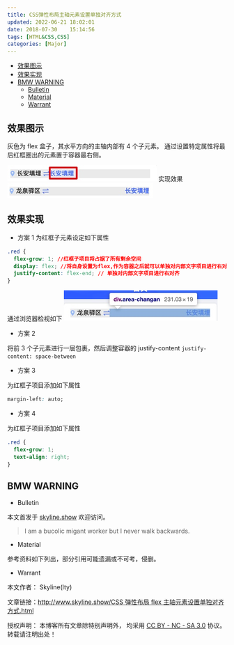 ```yaml
---
title: CSS弹性布局主轴元素设置单独对齐方式
updated: 2022-06-21	18:02:01
date: 2018-07-30	15:14:56
tags: [HTML&CSS,CSS]
categories: [Major]
---
```

            
            

<!-- @import "[TOC]" {cmd="toc" depthFrom=1 depthTo=6 orderedList=false} -->

<!-- code_chunk_output -->

  - [效果图示](#效果图示)
  - [效果实现](#效果实现)
  - [BMW WARNING](#bmw-warning)
    - [Bulletin](#bulletin)
    - [Material](#material)
    - [Warrant](#warrant)

<!-- /code_chunk_output -->

## 效果图示

灰色为 flex 盒子，其水平方向的主轴内部有 4 个子元素。
通过设置特定属性将最后红框圈出的元素置于容器最右侧。

![CSS弹性布局flex主轴元素设置单独对齐方式20220617145752](https://raw.githubusercontent.com/skylinety/blog-pics/master/imgs/CSS%E5%BC%B9%E6%80%A7%E5%B8%83%E5%B1%80flex%E4%B8%BB%E8%BD%B4%E5%85%83%E7%B4%A0%E8%AE%BE%E7%BD%AE%E5%8D%95%E7%8B%AC%E5%AF%B9%E9%BD%90%E6%96%B9%E5%BC%8F20220617145752.png)
实现效果
![CSS弹性布局flex主轴元素设置单独对齐方式20220617145350](https://raw.githubusercontent.com/skylinety/blog-pics/master/imgs/CSS%E5%BC%B9%E6%80%A7%E5%B8%83%E5%B1%80flex%E4%B8%BB%E8%BD%B4%E5%85%83%E7%B4%A0%E8%AE%BE%E7%BD%AE%E5%8D%95%E7%8B%AC%E5%AF%B9%E9%BD%90%E6%96%B9%E5%BC%8F20220617145350.png)

## 效果实现

- 方案 1
  为红框子元素设定如下属性

```css
.red {
  flex-grow: 1; //红框子项目将占据了所有剩余空间
  display: flex; //将自身设置为flex,作为容器之后就可以单独对内部文字项目进行右对齐
  justify-content: flex-end; // 单独对内部文字项目进行右对齐
}
```

通过浏览器检视如下
![CSS弹性布局flex主轴元素设置单独对齐方式20220617150203](https://raw.githubusercontent.com/skylinety/blog-pics/master/imgs/CSS%E5%BC%B9%E6%80%A7%E5%B8%83%E5%B1%80flex%E4%B8%BB%E8%BD%B4%E5%85%83%E7%B4%A0%E8%AE%BE%E7%BD%AE%E5%8D%95%E7%8B%AC%E5%AF%B9%E9%BD%90%E6%96%B9%E5%BC%8F20220617150203.png)

- 方案 2

将前 3 个子元素进行一层包裹，然后调整容器的 justify-content
`justify-content: space-between`

- 方案 3

为红框子项目添加如下属性

```css
margin-left: auto;
```

- 方案 4

为红框子项目添加如下属性

```css
.red {
  flex-grow: 1;
  text-align: right;
}
```

## BMW WARNING
<!--more-->

- Bulletin

本文首发于 [skyline.show](http://www.skyline.show) 欢迎访问。

> I am a bucolic migant worker but I never walk backwards.

- Material

参考资料如下列出，部分引用可能遗漏或不可考，侵删。

>

- Warrant

本文作者： Skyline(lty)

文章链接：[http://www.skyline.show/CSS 弹性布局 flex 主轴元素设置单独对齐方式.html](http://www.skyline.show/CSS弹性布局flex主轴元素设置单独对齐方式.html)

授权声明： 本博客所有文章除特别声明外， 均采用 [CC BY - NC - SA 3.0](https://creativecommons.org/licenses/by-nc-sa/3.0/deed.zh) 协议。 转载请注明出处！
